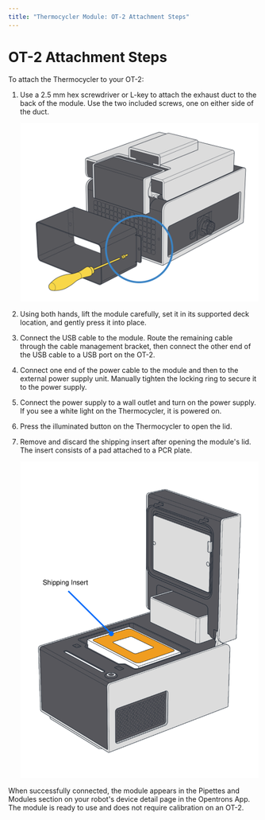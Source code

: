 ```yaml
---
title: "Thermocycler Module: OT-2 Attachment Steps"
---
```


# OT-2 Attachment Steps

To attach the Thermocycler to your OT-2:

<div class="instruction-list" markdown>

1. Use a 2.5 mm hex screwdriver or L-key to attach the exhaust duct to the back of the module. Use the two included screws, one on either side of the duct.

    ![Attaching the exhaust duct](images/ot2-exhaust-duct.png)

2. Using both hands, lift the module carefully, set it in its supported deck location, and gently press it into place.

3. Connect the USB cable to the module. Route the remaining cable through the cable management bracket, then connect the other end of the USB cable to a USB port on the OT-2.

4. Connect one end of the power cable to the module and then to the external power supply unit. Manually tighten the locking ring to secure it to the power supply.

5. Connect the power supply to a wall outlet and turn on the power supply. If you see a white light on the Thermocycler, it is powered on. 

6. Press the illuminated button on the Thermocycler to open the lid.

7. Remove and discard the shipping insert after opening the module's lid. The insert consists of a pad attached to a PCR plate.

    ![](images/shipping-insert.svg)

</div>

When successfully connected, the module appears in the Pipettes and Modules section on your robot's device detail page in the Opentrons App. The module is ready to use and does not require calibration on an OT-2.
